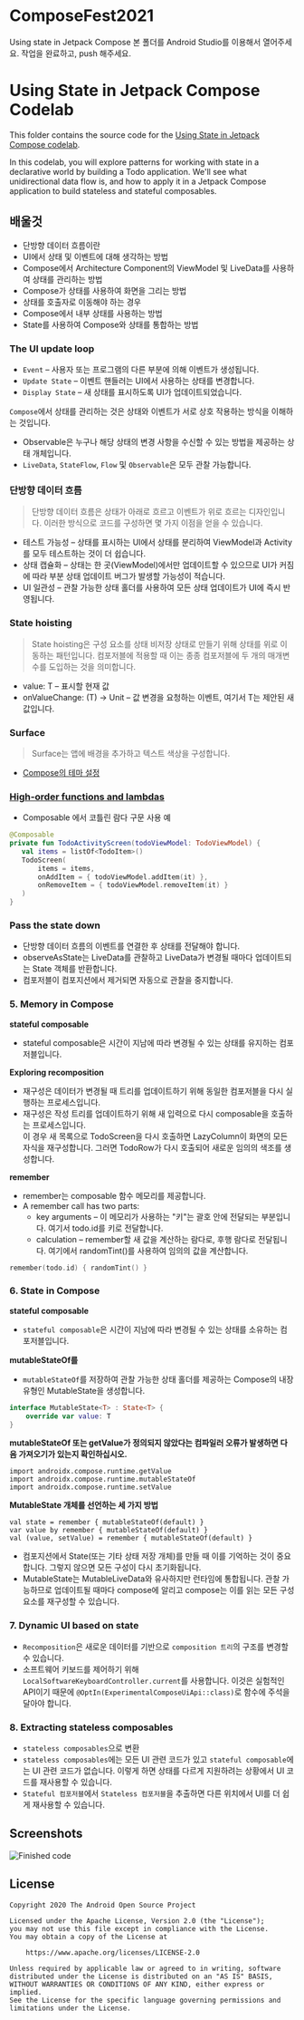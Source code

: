 # ComposeFest2021
Using state in Jetpack Compose 본 폴더를 Android Studio를 이용해서 열어주세요.
작업을 완료하고, push 해주세요.

# Using State in Jetpack Compose Codelab

This folder contains the source code for the [Using State in Jetpack Compose codelab](https://developer.android.com/codelabs/jetpack-compose-state).


In this codelab, you will explore patterns for working with state in a declarative world by building a Todo application. We'll see what unidirectional
data flow is, and how to apply it in a Jetpack Compose application to build stateless and stateful composables.

## 배울것
- 단방향 데이터 흐름이란
- UI에서 상태 및 이벤트에 대해 생각하는 방법
- Compose에서 Architecture Component의 ViewModel 및 LiveData를 사용하여 상태를 관리하는 방법
- Compose가 상태를 사용하여 화면을 그리는 방법
- 상태를 호출자로 이동해야 하는 경우
- Compose에서 내부 상태를 사용하는 방법
- State<T>를 사용하여 Compose와 상태를 통합하는 방법

### The UI update loop
- `Event` – 사용자 또는 프로그램의 다른 부분에 의해 이벤트가 생성됩니다. 
- `Update State` – 이벤트 핸들러는 UI에서 사용하는 상태를 변경합니다.
- `Display State` – 새 상태를 표시하도록 UI가 업데이트되었습니다.

`Compose`에서 상태를 관리하는 것은 상태와 이벤트가 서로 상호 작용하는 방식을 이해하는 것입니다.

- Observable은 누구나 해당 상태의 변경 사항을 수신할 수 있는 방법을 제공하는 상태 개체입니다.
- `LiveData`, `StateFlow`, `Flow` 및 `Observable`은 모두 관찰 가능합니다.

### 단방향 데이터 흐름
> 단방향 데이터 흐름은 상태가 아래로 흐르고 이벤트가 위로 흐르는 디자인입니다. 이러한 방식으로 코드를 구성하면 몇 가지 이점을 얻을 수 있습니다.

- 테스트 가능성 – 상태를 표시하는 UI에서 상태를 분리하여 ViewModel과 Activity를 모두 테스트하는 것이 더 쉽습니다.
- 상태 캡슐화 – 상태는 한 곳(ViewModel)에서만 업데이트할 수 있으므로 UI가 커짐에 따라 부분 상태 업데이트 버그가 발생할 가능성이 적습니다.
- UI 일관성 – 관찰 가능한 상태 홀더를 사용하여 모든 상태 업데이트가 UI에 즉시 반영됩니다.

### State hoisting
> State hoisting은 구성 요소를 상태 비저장 상태로 만들기 위해 상태를 위로 이동하는 패턴입니다. 컴포저블에 적용할 때 이는 종종 컴포저블에 두 개의 매개변수를 도입하는 것을 의미합니다.

- value: T – 표시할 현재 값
- onValueChange: (T) -> Unit – 값 변경을 요청하는 이벤트, 여기서 T는 제안된 새 값입니다.

### Surface
> Surface는 앱에 배경을 추가하고 텍스트 색상을 구성합니다.

- [Compose의 테마 설정](https://developer.android.com/jetpack/compose/themes?authuser=4)

### [High-order functions and lambdas](https://kotlinlang.org/docs/lambdas.html)
- Composable 에서 코틀린 람다 구문 사용 예

```kotlin
@Composable
private fun TodoActivityScreen(todoViewModel: TodoViewModel) {
   val items = listOf<TodoItem>()
   TodoScreen(
       items = items,
       onAddItem = { todoViewModel.addItem(it) },
       onRemoveItem = { todoViewModel.removeItem(it) }
   )
}
```

### Pass the state down
- 단방향 데이터 흐름의 이벤트를 연결한 후 상태를 전달해야 합니다.
- observeAsState는 LiveData를 관찰하고 LiveData가 변경될 때마다 업데이트되는 State 객체를 반환합니다.
- 컴포저블이 컴포지션에서 제거되면 자동으로 관찰을 중지합니다.


### 5. Memory in Compose

**stateful composable**
- stateful composable은 시간이 지남에 따라 변경될 수 있는 상태를 유지하는 컴포저블입니다.

**Exploring recomposition**
- 재구성은 데이터가 변경될 때 트리를 업데이트하기 위해 동일한 컴포저블을 다시 실행하는 프로세스입니다.
- 재구성은 작성 트리를 업데이트하기 위해 새 입력으로 다시 composable을 호출하는 프로세스입니다. \
  이 경우 새 목록으로 TodoScreen을 다시 호출하면 LazyColumn이 화면의 모든 자식을 재구성합니다. 그러면 TodoRow가 다시 호출되어 새로운 임의의 색조를 생성합니다.

**remember**
- remember는 composable 함수 메모리를 제공합니다.
- A remember call has two parts:
    - key arguments – 이 메모리가 사용하는 "키"는 괄호 안에 전달되는 부분입니다. 여기서 todo.id를 키로 전달합니다.
    - calculation – remember할 새 값을 계산하는 람다로, 후행 람다로 전달됩니다. 여기에서 randomTint()를 사용하여 임의의 값을 계산합니다.

```kotlin
remember(todo.id) { randomTint() }
```

### 6. State in Compose

**stateful composable**
- `stateful composable`은 시간이 지남에 따라 변경될 수 있는 상태를 소유하는 컴포저블입니다.

**mutableStateOf를**
- `mutableStateOf`를 저장하여 관찰 가능한 상태 홀더를 제공하는 Compose의 내장 유형인 MutableState<String>을 생성합니다.

```kotlin
interface MutableState<T> : State<T> {
    override var value: T
}
```

**mutableStateOf 또는 getValue가 정의되지 않았다는 컴파일러 오류가 발생하면 다음 가져오기가 있는지 확인하십시오.**

```
import androidx.compose.runtime.getValue
import androidx.compose.runtime.mutableStateOf
import androidx.compose.runtime.setValue
```

**MutableState 개체를 선언하는 세 가지 방법**
```
val state = remember { mutableStateOf(default) }
var value by remember { mutableStateOf(default) }
val (value, setValue) = remember { mutableStateOf(default) }
```

- 컴포지션에서 State<T>(또는 기타 상태 저장 개체)를 만들 때 이를 기억하는 것이 중요합니다. 그렇지 않으면 모든 구성이 다시 초기화됩니다.
- MutableState<T>는 MutableLiveData<T>와 유사하지만 런타임에 통합됩니다. 관찰 가능하므로 업데이트될 때마다 compose에 알리고 compose는 이를 읽는 모든 구성 요소를 재구성할 수 있습니다.

### 7. Dynamic UI based on state

- `Recomposition`은 새로운 데이터를 기반으로 `composition 트리`의 구조를 변경할 수 있습니다.
- 소프트웨어 키보드를 제어하기 위해 `LocalSoftwareKeyboardController.current`를 사용합니다. 이것은 실험적인 API이기 때문에 `@OptIn(ExperimentalComposeUiApi::class)`로 함수에 주석을 달아야 합니다.

### 8. Extracting stateless composables
- `stateless composables`으로 변환
- `stateless composables`에는 모든 UI 관련 코드가 있고 `stateful composable`에는 UI 관련 코드가 없습니다. 이렇게 하면 상태를 다르게 지원하려는 상황에서 UI 코드를 재사용할 수 있습니다.
- `Stateful 컴포저블`에서 `Stateless 컴포저블`을 추출하면 다른 위치에서 UI를 더 쉽게 재사용할 수 있습니다.

## Screenshots

![Finished code](screenshots/state_movie.gif "After: Animation of fully completed project")

## License

```
Copyright 2020 The Android Open Source Project

Licensed under the Apache License, Version 2.0 (the "License");
you may not use this file except in compliance with the License.
You may obtain a copy of the License at

    https://www.apache.org/licenses/LICENSE-2.0

Unless required by applicable law or agreed to in writing, software
distributed under the License is distributed on an "AS IS" BASIS,
WITHOUT WARRANTIES OR CONDITIONS OF ANY KIND, either express or implied.
See the License for the specific language governing permissions and
limitations under the License.
```
